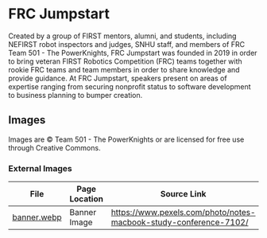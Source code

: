 # FRC Jumpstart

Created by a group of FIRST mentors, alumni, and students, including NEFIRST robot inspectors and judges, SNHU staff, and members of FRC Team 501 - The PowerKnights, FRC Jumpstart was founded in 2019 in order to bring veteran FIRST Robotics Competition (FRC) teams together with rookie FRC teams and team members in order to share knowledge and provide guidance. At FRC Jumpstart, speakers present on areas of expertise ranging from securing nonprofit status to software development to business planning to bumper creation.

## Images

Images are &copy; Team 501 - The PowerKnights or are licensed for free use through Creative Commons.

### External Images

| File                                  | Page Location | Source Link                                                       | Licensed Under                                            |
| ------------------------------------- | ------------- | ----------------------------------------------------------------- | --------------------------------------------------------- |
| [banner.webp](src/images/banner.webp) | Banner Image  | https://www.pexels.com/photo/notes-macbook-study-conference-7102/ | [CC0](https://creativecommons.org/publicdomain/zero/1.0/) |
